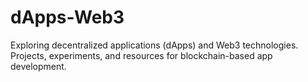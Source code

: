 # dApps-Web3
Exploring decentralized applications (dApps) and Web3 technologies. Projects, experiments, and resources for blockchain-based app development.
